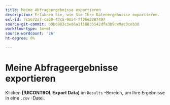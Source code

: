```yaml
---
title: Meine Abfrageergebnisse exportieren
description: Erfahren Sie, wie Sie Ihre Datenergebnisse exportieren.
exl-id: 7c5672af-ca60-47c5-9054-ff36e2887497
source-git-commit: 09b6983c3e06a1f18035542dfa3b9de9ac3ceb38
workflow-type: tm+mt
source-wordcount: '26'
ht-degree: 0%

---
```


# Meine Abfrageergebnisse exportieren

Klicken **[!UICONTROL Export Data]** im `Results` -Bereich, um Ihre Ergebnisse in eine `.csv` -Datei.

